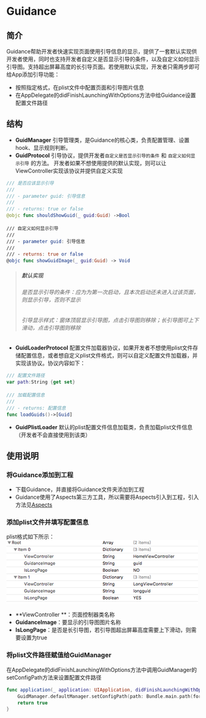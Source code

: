 # Guidance
## 简介
Guidance帮助开发者快速实现页面使用引导信息的显示，提供了一套默认实现供开发者使用，同时也支持开发者自定义是否显示引导的条件，以及自定义如何显示引导图。支持超出屏幕高度的长引导页面。若使用默认实现，开发者只需两步即可给App添加引导功能：
* 按照指定格式，在plist文件中配置页面和引导图片信息
* 在AppDelegate的didFinishLaunchingWithOptions方法中给Guidance设置配置文件路径
## 结构
*  **GuidManager**
引导管理类，是Guidance的核心类，负责配置管理、设置hook、显示规则判断。
* **GuidProtocol**
引导协议，提供开发者`自定义是否显示引导的条件` 和 `自定义如何显示引导` 的方法。
开发者如果不想使用提供的默认实现，则可以让ViewController实现该协议并提供自定义实现

```Swift
/// 是否应该显示引导
///
/// - parameter guid: 引导信息
///
/// - returns: true or false
@objc func shouldShowGuid(_ guid:Guid) ->Bool

/// 自定义如何显示引导
///
/// - parameter guid: 引导信息
///
/// - returns: true or false
@objc func showGuidImage(_ guid:Guid) -> Void
```
> ##### 默认实现
> ###### 是否显示引导的条件：应为为第一次启动，且本次启动还未进入过该页面，则显示引导，否则不显示
> ###### 引导显示样式：窗体顶层显示引导图，点击引导图则移除；长引导图可上下滑动，点击引导图则移除

* **GuidLoaderProtocol**
配置文件加载器协议，如果开发者不想使用plist文件存储配置信息，或者想自定义plist文件格式，则可以自定义配置文件加载器，并实现该协议。协议内容如下：
```swift
/// 配置文件路径
var path:String {get set}

/// 加载配置信息
///
/// - returns: 配置信息
func loadGuids()->[Guid]
```
* **GuidPlistLoader**
默认的plist配置文件信息加载类，负责加载plist文件信息（开发者不会直接使用到该类）

## 使用说明
### 将Guidance添加到工程
* 下载Guidance，并直接将Guidance文件夹添加到工程
* Guidance使用了Aspects第三方工具，所以需要将Aspects引入到工程，引入方法见[Aspects](https://github.com/steipete/Aspects)
### 添加plist文件并填写配置信息
plist格式如下所示：
![Alt text](Resource/Guid.png)
* **ViewController **：页面控制器类名称
* **GuidanceImage**：要显示的引导图图片名称
* **IsLongPage**：是否是长引导图，若引导图超出屏幕高度需要上下滑动，则需要设置为true
### 将plist文件路径赋值给GuidManager
在AppDelegate的didFinishLaunchingWithOptions方法中调用GuidManager的setConfigPath方法来设置配置文件路径

```swift
func application(_ application: UIApplication, didFinishLaunchingWithOptions launchOptions: [UIApplicationLaunchOptionsKey: Any]?) -> Bool {
    GuidManager.defaultManager.setConfigPath(path: Bundle.main.path(forResource: "Guidance", ofType: "plist")!)
    return true
}
```
